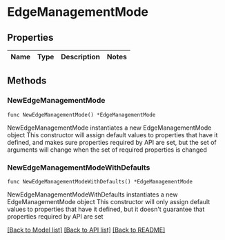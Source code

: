 # EdgeManagementMode

## Properties

Name | Type | Description | Notes
------------ | ------------- | ------------- | -------------

## Methods

### NewEdgeManagementMode

`func NewEdgeManagementMode() *EdgeManagementMode`

NewEdgeManagementMode instantiates a new EdgeManagementMode object
This constructor will assign default values to properties that have it defined,
and makes sure properties required by API are set, but the set of arguments
will change when the set of required properties is changed

### NewEdgeManagementModeWithDefaults

`func NewEdgeManagementModeWithDefaults() *EdgeManagementMode`

NewEdgeManagementModeWithDefaults instantiates a new EdgeManagementMode object
This constructor will only assign default values to properties that have it defined,
but it doesn't guarantee that properties required by API are set


[[Back to Model list]](../README.md#documentation-for-models) [[Back to API list]](../README.md#documentation-for-api-endpoints) [[Back to README]](../README.md)


